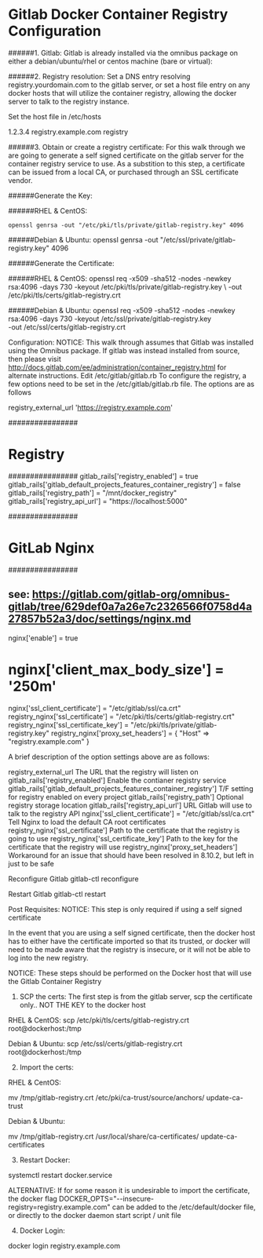# Gitlab Docker Container Registry Configuration
######1. Gitlab:
Gitlab is already installed via the omnibus package on either a debian/ubuntu/rhel or centos machine (bare or virtual):

######2. Registry resolution:
Set a DNS entry resolving registry.yourdomain.com to the gitlab server, or set a host file entry on any docker hosts that will utilize the container registry, allowing the docker server to talk to the registry instance.

Set the host file in /etc/hosts

  1.2.3.4     registry.example.com registry

######3. Obtain or create a registry certificate:
For this walk through we are going to generate a self signed certificate on the gitlab server for the container registry service to use. As a substition to this step, a certificate can be issued from a local CA, or purchased through an SSL certificate vendor.

######Generate the Key:

######RHEL & CentOS:
```
openssl genrsa -out "/etc/pki/tls/private/gitlab-registry.key" 4096
```
######Debian & Ubuntu:
openssl genrsa -out "/etc/ssl/private/gitlab-registry.key" 4096

######Generate the Certificate:

######RHEL & CentOS:
openssl req -x509 -sha512 -nodes -newkey rsa:4096 -days 730 -keyout /etc/pki/tls/private/gitlab-registry.key \ 
  -out /etc/pki/tls/certs/gitlab-registry.crt

######Debian  & Ubuntu:
openssl req -x509 -sha512 -nodes -newkey rsa:4096 -days 730 -keyout /etc/ssl/private/gitlab-registry.key \
-out /etc/ssl/certs/gitlab-registry.crt


Configuration:
NOTICE:
This walk through assumes that Gitlab was installed using the Omnibus package. If gitlab was instead installed from source,
then please visit http://docs.gitlab.com/ee/administration/container_registry.html for alternate instructions.
Edit /etc/gitlab/gitlab.rb
To configure the registry, a few options need to be set in the /etc/gitlab/gitlab.rb file. The options are as follows

registry_external_url 'https://registry.example.com'

################
# Registry     #
################
gitlab_rails['registry_enabled'] = true
gitlab_rails['gitlab_default_projects_features_container_registry'] = false
gitlab_rails['registry_path'] = "/mnt/docker_registry"
gitlab_rails['registry_api_url'] = "https://localhost:5000"

################
# GitLab Nginx #
################
## see: https://gitlab.com/gitlab-org/omnibus-gitlab/tree/629def0a7a26e7c2326566f0758d4a27857b52a3/doc/settings/nginx.md

nginx['enable'] = true
# nginx['client_max_body_size'] = '250m'
nginx['ssl_client_certificate'] = "/etc/gitlab/ssl/ca.crt"
registry_nginx['ssl_certificate'] = "/etc/pki/tls/certs/gitlab-registry.crt"
registry_nginx['ssl_certificate_key'] = "/etc/pki/tls/private/gitlab-registry.key"
registry_nginx['proxy_set_headers'] = { "Host" => "registry.example.com" }


A brief description of the option settings above are as follows:

registry_external_url	The URL that the registry will listen on
gitlab_rails['registry_enabled']	Enable the contianer registry service
gitlab_rails['gitlab_default_projects_features_container_registry']	T/F setting for registry enabled on every project
gitlab_rails['registry_path']	Optional registry storage location
gitlab_rails['registry_api_url']	URL Gitlab will use to talk to the registry API
nginx['ssl_client_certificate'] = "/etc/gitlab/ssl/ca.crt"	Tell Nginx to load the default CA root certificates
registry_nginx['ssl_certificate']	Path to the certificate that the registry is going to use
registry_nginx['ssl_certificate_key']	Path to the key for the certificate that the registry will use
registry_nginx['proxy_set_headers']	Workaround for an issue that should have been resolved in 8.10.2, but left in just to be safe

Reconfigure Gitlab
gitlab-ctl reconfigure

Restart Gitlab
gitlab-ctl restart

Post Requisites:
NOTICE:
This step is only required if using a self signed certificate

In the event that you are using a self signed certificate, then the docker host has to either have the certificate imported so that its trusted, or docker will need to be made aware that the registry is insecure, or it will not be able to log into the new registry.

NOTICE:
These steps should be performed on the Docker host that will use the Gitlab Container Registry

1. SCP the certs:
The first step is from the gitlab server, scp the certificate only.. NOT THE KEY to the docker host

RHEL & CentOS:
scp /etc/pki/tls/certs/gitlab-registry.crt root@dockerhost:/tmp

Debian & Ubuntu:
scp /etc/ssl/certs/gitlab-registry.crt root@dockerhost:/tmp

2. Import the certs:

RHEL &  CentOS:

mv /tmp/gitlab-registry.crt /etc/pki/ca-trust/source/anchors/
update-ca-trust


Debian & Ubuntu:

mv /tmp/gitlab-registry.crt /usr/local/share/ca-certificates/
update-ca-certificates

3.  Restart Docker:

systemctl restart docker.service

ALTERNATIVE:
If for some reason it is undesirable to import the certificate, the docker flag DOCKER_OPTS="--insecure-registry=registry.example.com" can be added to the /etc/default/docker file, or directly to the docker daemon start script / unit file

4.  Docker Login:

docker login registry.example.com
